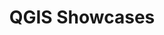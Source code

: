 ---
type: "showcase"
title: "QGIS Showcases"
draft: false
heroImage: "img/banners/banner1.png"
author: ""
thumbnail: ""
---